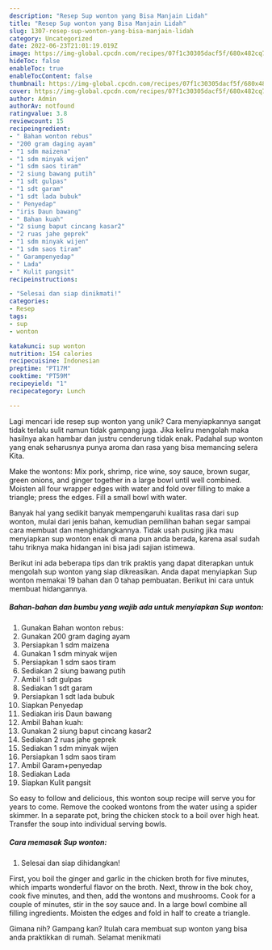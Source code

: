 ```yaml
---
description: "Resep Sup wonton yang Bisa Manjain Lidah"
title: "Resep Sup wonton yang Bisa Manjain Lidah"
slug: 1307-resep-sup-wonton-yang-bisa-manjain-lidah
category: Uncategorized
date: 2022-06-23T21:01:19.019Z
image: https://img-global.cpcdn.com/recipes/07f1c30305dacf5f/680x482cq70/sup-wonton-foto-resep-utama.jpg
hideToc: false
enableToc: true
enableTocContent: false
thumbnail: https://img-global.cpcdn.com/recipes/07f1c30305dacf5f/680x482cq70/sup-wonton-foto-resep-utama.jpg
cover: https://img-global.cpcdn.com/recipes/07f1c30305dacf5f/680x482cq70/sup-wonton-foto-resep-utama.jpg
author: Admin
authorAv: notfound
ratingvalue: 3.8
reviewcount: 15
recipeingredient:
- " Bahan wonton rebus"
- "200 gram daging ayam"
- "1 sdm maizena"
- "1 sdm minyak wijen"
- "1 sdm saos tiram"
- "2 siung bawang putih"
- "1 sdt gulpas"
- "1 sdt garam"
- "1 sdt lada bubuk"
- " Penyedap"
- "iris Daun bawang"
- " Bahan kuah"
- "2 siung baput cincang kasar2"
- "2 ruas jahe geprek"
- "1 sdm minyak wijen"
- "1 sdm saos tiram"
- " Garampenyedap"
- " Lada"
- " Kulit pangsit"
recipeinstructions:

- "Selesai dan siap dinikmati!"
categories:
- Resep
tags:
- sup
- wonton

katakunci: sup wonton 
nutrition: 154 calories
recipecuisine: Indonesian
preptime: "PT17M"
cooktime: "PT59M"
recipeyield: "1"
recipecategory: Lunch

---
```





Lagi mencari ide resep sup wonton yang unik? Cara menyiapkannya sangat tidak terlalu sulit namun tidak gampang juga. Jika keliru mengolah maka hasilnya akan hambar dan justru cenderung tidak enak. Padahal sup wonton yang enak seharusnya punya aroma dan rasa yang bisa memancing selera Kita.





Make the wontons: Mix pork, shrimp, rice wine, soy sauce, brown sugar, green onions, and ginger together in a large bowl until well combined. Moisten all four wrapper edges with water and fold over filling to make a triangle; press the edges. Fill a small bowl with water.

Banyak hal yang sedikit banyak mempengaruhi kualitas rasa dari sup wonton, mulai dari jenis bahan, kemudian pemilihan bahan segar sampai cara membuat dan menghidangkannya. Tidak usah pusing jika mau menyiapkan sup wonton enak di mana pun anda berada, karena asal sudah tahu triknya maka hidangan ini bisa jadi sajian istimewa.






Berikut ini ada beberapa tips dan trik praktis yang dapat diterapkan untuk mengolah sup wonton yang siap dikreasikan. Anda dapat menyiapkan Sup wonton memakai 19 bahan dan 0 tahap pembuatan. Berikut ini cara untuk membuat hidangannya.

<!--inarticleads1-->

##### Bahan-bahan dan bumbu yang wajib ada untuk menyiapkan Sup wonton:

1. Gunakan  Bahan wonton rebus:
1. Gunakan 200 gram daging ayam
1. Persiapkan 1 sdm maizena
1. Gunakan 1 sdm minyak wijen
1. Persiapkan 1 sdm saos tiram
1. Sediakan 2 siung bawang putih
1. Ambil 1 sdt gulpas
1. Sediakan 1 sdt garam
1. Persiapkan 1 sdt lada bubuk
1. Siapkan  Penyedap
1. Sediakan iris Daun bawang
1. Ambil  Bahan kuah:
1. Gunakan 2 siung baput cincang kasar2
1. Sediakan 2 ruas jahe geprek
1. Sediakan 1 sdm minyak wijen
1. Persiapkan 1 sdm saos tiram
1. Ambil  Garam+penyedap
1. Sediakan  Lada
1. Siapkan  Kulit pangsit


So easy to follow and delicious, this wonton soup recipe will serve you for years to come. Remove the cooked wontons from the water using a spider skimmer. In a separate pot, bring the chicken stock to a boil over high heat. Transfer the soup into individual serving bowls. 

<!--inarticleads2-->

##### Cara memasak Sup wonton:


1. Selesai dan siap dihidangkan!

First, you boil the ginger and garlic in the chicken broth for five minutes, which imparts wonderful flavor on the broth. Next, throw in the bok choy, cook five minutes, and then, add the wontons and mushrooms. Cook for a couple of minutes, stir in the soy sauce and. In a large bowl combine all filling ingredients. Moisten the edges and fold in half to create a triangle. 

Gimana nih? Gampang kan? Itulah cara membuat sup wonton yang bisa anda praktikkan di rumah. Selamat menikmati
